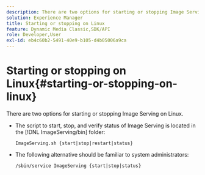```yaml
---
description: There are two options for starting or stopping Image Serving on Linux.
solution: Experience Manager
title: Starting or stopping on Linux
feature: Dynamic Media Classic,SDK/API
role: Developer,User
exl-id: eb4c60b2-5491-40e9-b105-d4b05006a9ca
---
```

# Starting or stopping on Linux{#starting-or-stopping-on-linux}

There are two options for starting or stopping Image Serving on Linux.

* The script to start, stop, and verify status of Image Serving is located in the [!DNL ImageServing/bin] folder:

  `ImageServing.sh {start|stop|restart|status}` 
* The following alternative should be familiar to system administrators:

  `/sbin/service ImageServing {start|stop|status}`
